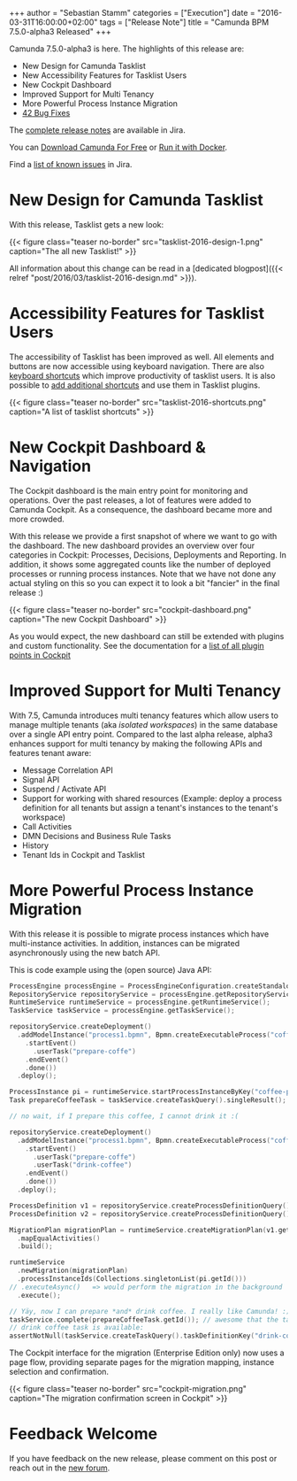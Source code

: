 +++
author = "Sebastian Stamm"
categories = ["Execution"]
date = "2016-03-31T16:00:00+02:00"
tags = ["Release Note"]
title = "Camunda BPM 7.5.0-alpha3 Released"
+++

Camunda 7.5.0-alpha3 is here. The highlights of this release are:

* New Design for Camunda Tasklist
* New Accessibility Features for Tasklist Users
* New Cockpit Dashboard
* Improved Support for Multi Tenancy
* More Powerful Process Instance Migration
* [42 Bug Fixes](https://app.camunda.com/jira/issues/?jql=issuetype%20%3D%20%22Bug%20Report%22%20AND%20fixVersion%20%3D%207.5.0-alpha3)

The [complete release notes](https://app.camunda.com/jira/secure/ReleaseNote.jspa?projectId=10230&version=14591) are available in Jira.

You can [Download Camunda For Free](https://camunda.org/download/)
or [Run it with Docker](https://hub.docker.com/r/camunda/camunda-bpm-platform/).

Find a [list of known issues](https://app.camunda.com/jira/issues/?jql=project%20%3D%20%22camunda%20BPM%22%20and%20affectedVersion%20%3D%207.5.0-alpha3) in Jira.

<!--more-->

# New Design for Camunda Tasklist

With this release, Tasklist gets a new look:

{{< figure class="teaser no-border" src="tasklist-2016-design-1.png" caption="The all new Tasklist!" >}}

All information about this change can be read in a [dedicated blogpost]({{< relref "post/2016/03/tasklist-2016-design.md" >}}).

# Accessibility Features for Tasklist Users

The accessibility of Tasklist has been improved as well. All elements and buttons are now accessible using keyboard navigation. There are also [keyboard shortcuts](https://docs.camunda.org/manual/latest/webapps/tasklist/accessibility/#keyboard-shortcuts) which improve productivity of tasklist users. It is also possible to [add additional shortcuts](https://docs.camunda.org/manual/latest/webapps/tasklist/configuration/#shortcuts) and use them in Tasklist plugins.

{{< figure class="teaser no-border" src="tasklist-2016-shortcuts.png" caption="A list of tasklist shortcuts" >}}

# New Cockpit Dashboard & Navigation

The Cockpit dashboard is the main entry point for monitoring and operations. Over the past releases, a lot of features were added to Camunda Cockpit. As a consequence, the dashboard became more and more crowded.

With this release we provide a first snapshot of where we want to go with the dashboard. The new dashboard provides an overview over four categories in Cockpit: Processes, Decisions, Deployments and Reporting. In addition, it shows some aggregated counts like the number of deployed  processes or running process instances. Note that we have not done any actual styling on this so you can expect it to look a bit "fancier" in the final release :)

{{< figure class="teaser no-border" src="cockpit-dashboard.png" caption="The new Cockpit Dashboard" >}}

As you would expect, the new dashboard can still be extended with plugins and custom functionality. See the documentation for a [list of all plugin points in Cockpit](https://docs.camunda.org/manual/latest/webapps/cockpit/extend/plugins/#plugin-points)


# Improved Support for Multi Tenancy

With 7.5, Camunda introduces multi tenancy features which allow users to manage multiple tenants (aka *isolated workspaces*) in the same database over a single API entry point. Compared to the last alpha release, alpha3 enhances support for multi tenancy by making the following APIs and features tenant aware:

* Message Correlation API
* Signal API
* Suspend / Activate API
* Support for working with shared resources (Example: deploy a process definition for all tenants but assign a tenant's instances to the tenant's workspace)
* Call Activities
* DMN Decisions and Business Rule Tasks
* History
* Tenant Ids in Cockpit and Tasklist

# More Powerful Process Instance Migration

With this release it is possible to migrate process instances which have multi-instance activities. In addition, instances can be migrated asynchronously using the new batch API.

This is code example using the (open source) Java API:

```go
ProcessEngine processEngine = ProcessEngineConfiguration.createStandaloneInMemProcessEngineConfiguration().buildProcessEngine();
RepositoryService repositoryService = processEngine.getRepositoryService();
RuntimeService runtimeService = processEngine.getRuntimeService();
TaskService taskService = processEngine.getTaskService();

repositoryService.createDeployment()
  .addModelInstance("process1.bpmn", Bpmn.createExecutableProcess("coffee-process")
    .startEvent()
      .userTask("prepare-coffe")
    .endEvent()
    .done())
  .deploy();

ProcessInstance pi = runtimeService.startProcessInstanceByKey("coffee-process");
Task prepareCoffeeTask = taskService.createTaskQuery().singleResult();

// no wait, if I prepare this coffee, I cannot drink it :(

repositoryService.createDeployment()
  .addModelInstance("process1.bpmn", Bpmn.createExecutableProcess("coffee-process")
    .startEvent()
      .userTask("prepare-coffe")
      .userTask("drink-coffee")
    .endEvent()
    .done())
  .deploy();

ProcessDefinition v1 = repositoryService.createProcessDefinitionQuery().processDefinitionVersion(1).singleResult();
ProcessDefinition v2 = repositoryService.createProcessDefinitionQuery().processDefinitionVersion(2).singleResult();

MigrationPlan migrationPlan = runtimeService.createMigrationPlan(v1.getId(), v2.getId())
  .mapEqualActivities()
  .build();

runtimeService
  .newMigration(migrationPlan)
  .processInstanceIds(Collections.singletonList(pi.getId()))
// .executeAsync()   => would perform the migration in the background
  .execute();

// Yäy, now I can prepare *and* drink coffee. I really like Camunda! :)
taskService.complete(prepareCoffeeTask.getId()); // awesome that the task has preserved id with migration :)
// drink coffee task is available:
assertNotNull(taskService.createTaskQuery().taskDefinitionKey("drink-coffe").singleResult());
```

The Cockpit interface for the migration (Enterprise Edition only) now uses a page flow, providing separate pages for the migration mapping, instance selection and confirmation.

{{< figure class="teaser no-border" src="cockpit-migration.png" caption="The migration confirmation screen in Cockpit" >}}

# Feedback Welcome

If you have feedback on the new release, please comment on this post or reach out in the [new forum](https://forum.camunda.org/).
